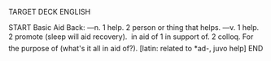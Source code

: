 TARGET DECK
ENGLISH

START
Basic
Aid
Back: —n. 1 help. 2 person or thing that helps. —v. 1 help. 2 promote (sleep will aid recovery).  in aid of 1 in support of. 2 colloq. For the purpose of (what's it all in aid of?). [latin: related to *ad-, juvo help]
END
